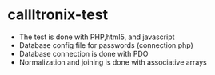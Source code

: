 # callltronix-test

* The test is done with PHP,html5, and javascript
* Database config file for passwords (connection.php)
* Database connection is done with PDO
* Normalization and joining is done with associative arrays
